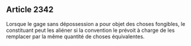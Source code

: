 Article 2342
----
Lorsque le gage sans dépossession a pour objet des choses fongibles, le
constituant peut les aliéner si la convention le prévoit à charge de les
remplacer par la même quantité de choses équivalentes.
